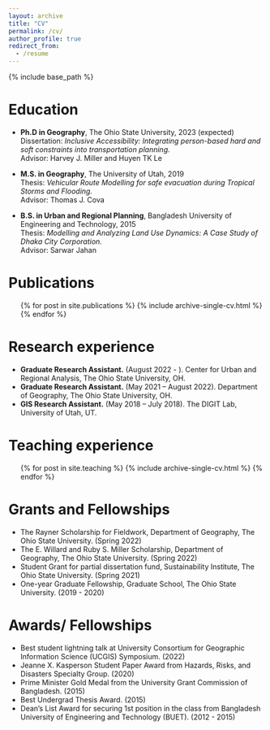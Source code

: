 ```yaml
---
layout: archive
title: "CV"
permalink: /cv/
author_profile: true
redirect_from:
  - /resume
---
```


{% include base_path %}

Education
======
* <b>Ph.D in Geography</b>, The Ohio State University, 2023 (expected)
<br>Dissertation: <i>Inclusive Accessibility: Integrating person-based hard and soft constraints into transportation planning.</i>
<br>Advisor: Harvey J. Miller and Huyen TK Le

* <b>M.S. in Geography</b>, The University of Utah, 2019
<br>Thesis: <i>Vehicular Route Modelling for safe evacuation during Tropical Storms and Flooding.</i>
<br>Advisor: Thomas J. Cova

* <b>B.S. in Urban and Regional Planning</b>, Bangladesh University of Engineering and Technology, 2015
<br>Thesis: <i>Modelling and Analyzing Land Use Dynamics: A Case Study of Dhaka City Corporation.</i>
<br>Advisor: Sarwar Jahan


Publications
======
  <ul>{% for post in site.publications %}
    {% include archive-single-cv.html %}
  {% endfor %}</ul>


Research experience
======
* <b>Graduate Research Assistant.</b> (August 2022 - ). Center for Urban and Regional Analysis, The Ohio State University, OH.
* <b>Graduate Research Assistant.</b>	(May 2021 – August 2022). Department of Geography, The Ohio State University, OH.
* <b>GIS Research Assistant.</b>	(May 2018 – July 2018). The DIGIT Lab, University of Utah, UT.


Teaching experience
======
  <ul>{% for post in site.teaching %}
    {% include archive-single-cv.html %}
  {% endfor %}</ul>


Grants and Fellowships
======
* The Rayner Scholarship for Fieldwork, Department of Geography, The Ohio State University.	(Spring 2022)
* The E. Willard and Ruby S. Miller Scholarship, Department of Geography, The Ohio State University. (Spring 2022)
* Student Grant for partial dissertation fund, Sustainability Institute, The Ohio State University. (Spring 2021)
* One-year Graduate Fellowship, Graduate School, The Ohio State University.	(2019 - 2020)


Awards/ Fellowships
======
* Best student lightning talk at University Consortium for Geographic Information Science (UCGIS) Symposium. (2022)
* Jeanne X. Kasperson Student Paper Award from Hazards, Risks, and Disasters Specialty Group.	(2020)
* Prime Minister Gold Medal from the University Grant Commission of Bangladesh.	(2015)
* Best Undergrad Thesis Award. (2015)
* Dean’s List Award for securing 1st position in the class from Bangladesh University of Engineering and Technology (BUET).	(2012 - 2015)
